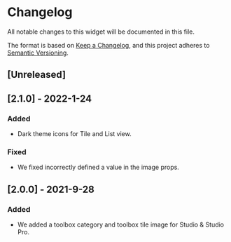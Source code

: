 # Changelog

All notable changes to this widget will be documented in this file.

The format is based on [Keep a Changelog](https://keepachangelog.com/en/1.0.0/), and this project adheres to [Semantic Versioning](https://semver.org/spec/v2.0.0.html).

## [Unreleased]

## [2.1.0] - 2022-1-24

### Added

-   Dark theme icons for Tile and List view.

### Fixed

-   We fixed incorrectly defined a value in the image props.

## [2.0.0] - 2021-9-28

### Added

-   We added a toolbox category and toolbox tile image for Studio & Studio Pro.
